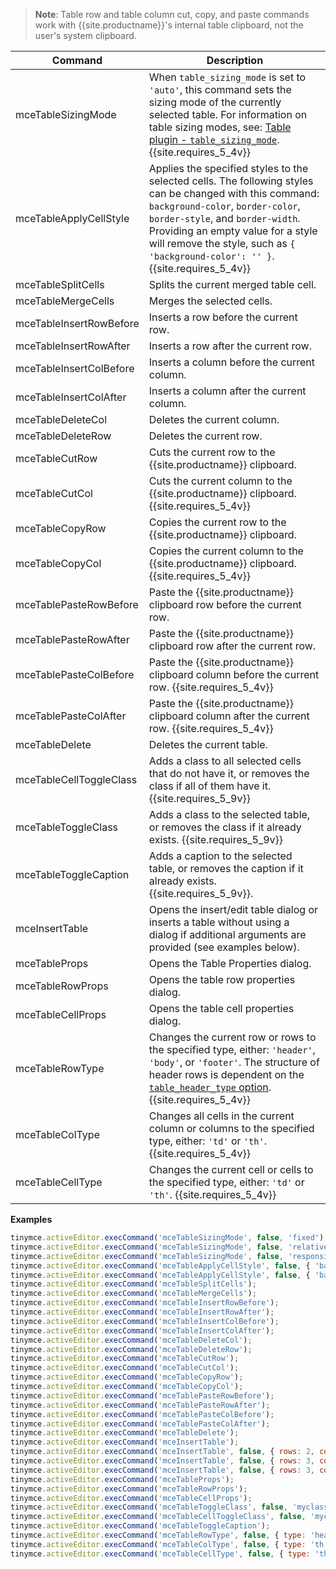 
> **Note**: Table row and table column cut, copy, and paste commands work with
{{site.productname}}'s internal table clipboard, not the user's system clipboard.

| Command                 | Description                                     |
| ----------------------- | ----------------------------------------------- |
| mceTableSizingMode | When `table_sizing_mode` is set to `'auto'`, this command sets the sizing mode of the currently selected table. For information on table sizing modes, see: [Table plugin - `table_sizing_mode`]({{site.baseurl}}/plugins/opensource/table/#table_sizing_mode). {{site.requires_5_4v}} |
| mceTableApplyCellStyle | Applies the specified styles to the selected cells. The following styles can be changed with this command: `background-color`, `border-color`, `border-style`, and `border-width`. Providing an empty value for a style will remove the style, such as `{ 'background-color': '' }`. {{site.requires_5_4v}} |
| mceTableSplitCells      | Splits the current merged table cell.           |
| mceTableMergeCells      | Merges the selected cells.                      |
| mceTableInsertRowBefore | Inserts a row before the current row.           |
| mceTableInsertRowAfter  | Inserts a row after the current row.            |
| mceTableInsertColBefore | Inserts a column before the current column.     |
| mceTableInsertColAfter  | Inserts a column after the current column.      |
| mceTableDeleteCol       | Deletes the current column.                     |
| mceTableDeleteRow       | Deletes the current row.                        |
| mceTableCutRow          | Cuts the current row to the {{site.productname}} clipboard.        |
| mceTableCutCol          | Cuts the current column to the {{site.productname}} clipboard. {{site.requires_5_4v}}    |
| mceTableCopyRow         | Copies the current row to the {{site.productname}} clipboard.      |
| mceTableCopyCol         | Copies the current column to the {{site.productname}} clipboard. {{site.requires_5_4v}}  |
| mceTablePasteRowBefore  | Paste the {{site.productname}} clipboard row before the current row. |
| mceTablePasteRowAfter   | Paste the {{site.productname}} clipboard row after the current row.  |
| mceTablePasteColBefore  | Paste the {{site.productname}} clipboard column before the current row. {{site.requires_5_4v}} |
| mceTablePasteColAfter   | Paste the {{site.productname}} clipboard column after the current row. {{site.requires_5_4v}} |
| mceTableDelete          | Deletes the current table.                      |
| mceTableCellToggleClass | Adds a class to all selected cells that do not have it, or removes the class if all of them have it. {{site.requires_5_9v}}                  |
| mceTableToggleClass     | Adds a class to the selected table, or removes the class if it already exists. {{site.requires_5_9v}}                                        |
| mceTableToggleCaption   | Adds a caption to the selected table, or removes the caption if it already exists. {{site.requires_5_9v}}.                                   |
| mceInsertTable          | Opens the insert/edit table dialog or inserts a table without using a dialog if additional arguments are provided (see examples below).      |
| mceTableProps           | Opens the Table Properties dialog.              |
| mceTableRowProps        | Opens the table row properties dialog.          |
| mceTableCellProps       | Opens the table cell properties dialog.         |
| mceTableRowType       | Changes the current row or rows to the specified type, either: `'header'`, `'body'`, or `'footer'`. The structure of header rows is dependent on the [`table_header_type` option]({{site.baseurl}}/plugins/opensource/table/#table_header_type). {{site.requires_5_4v}} |
| mceTableColType       | Changes all cells in the current column or columns to the specified type, either: `'td'` or `'th'`. {{site.requires_5_4v}} |
| mceTableCellType       | Changes the current cell or cells to the specified type, either: `'td'` or `'th'`. {{site.requires_5_4v}} |

**Examples**

```js
tinymce.activeEditor.execCommand('mceTableSizingMode', false, 'fixed');
tinymce.activeEditor.execCommand('mceTableSizingMode', false, 'relative');
tinymce.activeEditor.execCommand('mceTableSizingMode', false, 'responsive');
tinymce.activeEditor.execCommand('mceTableApplyCellStyle', false, { 'background-color': 'red', 'border-color': 'blue' });
tinymce.activeEditor.execCommand('mceTableApplyCellStyle', false, { 'background-color': '' }); // removes the current background-color
tinymce.activeEditor.execCommand('mceTableSplitCells');
tinymce.activeEditor.execCommand('mceTableMergeCells');
tinymce.activeEditor.execCommand('mceTableInsertRowBefore');
tinymce.activeEditor.execCommand('mceTableInsertRowAfter');
tinymce.activeEditor.execCommand('mceTableInsertColBefore');
tinymce.activeEditor.execCommand('mceTableInsertColAfter');
tinymce.activeEditor.execCommand('mceTableDeleteCol');
tinymce.activeEditor.execCommand('mceTableDeleteRow');
tinymce.activeEditor.execCommand('mceTableCutRow');
tinymce.activeEditor.execCommand('mceTableCutCol');
tinymce.activeEditor.execCommand('mceTableCopyRow');
tinymce.activeEditor.execCommand('mceTableCopyCol');
tinymce.activeEditor.execCommand('mceTablePasteRowBefore');
tinymce.activeEditor.execCommand('mceTablePasteRowAfter');
tinymce.activeEditor.execCommand('mceTablePasteColBefore');
tinymce.activeEditor.execCommand('mceTablePasteColAfter');
tinymce.activeEditor.execCommand('mceTableDelete');
tinymce.activeEditor.execCommand('mceInsertTable');
tinymce.activeEditor.execCommand('mceInsertTable', false, { rows: 2, columns: 2 });
tinymce.activeEditor.execCommand('mceInsertTable', false, { rows: 3, columns: 2, options: { headerRows: 1 } });
tinymce.activeEditor.execCommand('mceInsertTable', false, { rows: 3, columns: 2, options: { headerRows: 1, headerColumns: 1 } });
tinymce.activeEditor.execCommand('mceTableProps');
tinymce.activeEditor.execCommand('mceTableRowProps');
tinymce.activeEditor.execCommand('mceTableCellProps');
tinymce.activeEditor.execCommand('mceTableToggleClass', false, 'myclass');
tinymce.activeEditor.execCommand('mceTableCellToggleClass', false, 'mycellclass');
tinymce.activeEditor.execCommand('mceTableToggleCaption');
tinymce.activeEditor.execCommand('mceTableRowType', false, { type: 'header' });
tinymce.activeEditor.execCommand('mceTableColType', false, { type: 'th' });
tinymce.activeEditor.execCommand('mceTableCellType', false, { type: 'th' });
```